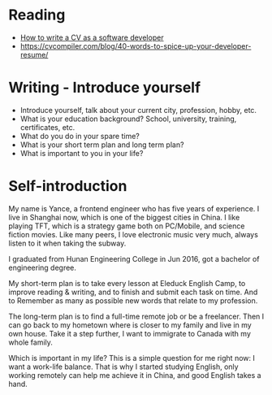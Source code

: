 # Reading

 - [How to write a CV as a software developer](https://learnitmyway.medium.com/how-to-write-a-cv-as-a-software-developer-8841a79f8458)
 - https://cvcompiler.com/blog/40-words-to-spice-up-your-developer-resume/



# Writing - Introduce yourself

- Introduce yourself, talk about your current city, profession, hobby, etc.
- What is your education background? School, university, training, certificates, etc.
- What do you do in your spare time?
- What is your short term plan and long term plan?
- What is important to you in your life?

# Self-introduction

My name is Yance, a frontend engineer who has five years of experience. 
I live in Shanghai now, which is one of the biggest cities in China. I like playing TFT, which is a strategy game both on
PC/Mobile, and science fiction movies. Like many peers, I love electronic music very much, always listen 
to it when taking the subway.

I graduated from Hunan Engineering College in Jun 2016, got a bachelor of engineering degree. 

My short-term plan is to take every lesson at Eleduck English Camp, to improve reading & writing, and to finish and submit
each task on time. And to Remember as many as possible new words that relate to my profession.

The long-term plan is to find a full-time remote job or be a freelancer. Then I can go back to my hometown where is closer
to my family and live in my own house. Take it a step further, I want to immigrate to Canada with my whole family.

Which is important in my life? This is a simple question for me right now: I want a work-life balance. That is why I started
studying English, only working remotely can help me achieve it in China, and good English takes a hand.
